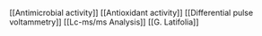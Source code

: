 [[Antimicrobial activity]]
[[Antioxidant activity]]
[[Differential pulse voltammetry]]
[[Lc-ms/ms Analysis]]
[[G. Latifolia]]
